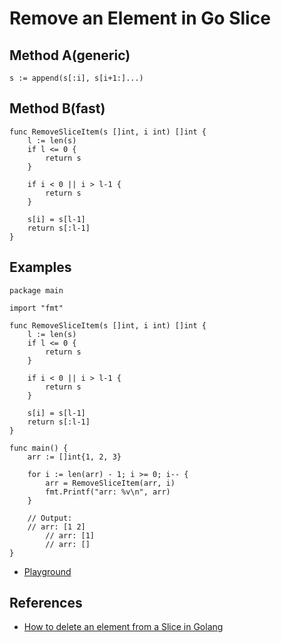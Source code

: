 # Remove an Element in Go Slice

## Method A(generic)
```
s := append(s[:i], s[i+1:]...)
```

## Method B(fast)
```
func RemoveSliceItem(s []int, i int) []int {
	l := len(s)
	if l <= 0 {
		return s
	}

	if i < 0 || i > l-1 {
		return s
	}

	s[i] = s[l-1]
	return s[:l-1]
}
```

## Examples
```
package main

import "fmt"

func RemoveSliceItem(s []int, i int) []int {
	l := len(s)
	if l <= 0 {
		return s
	}

	if i < 0 || i > l-1 {
		return s
	}

	s[i] = s[l-1]
	return s[:l-1]
}

func main() {
	arr := []int{1, 2, 3}

	for i := len(arr) - 1; i >= 0; i-- {
		arr = RemoveSliceItem(arr, i)
		fmt.Printf("arr: %v\n", arr)
	}
	
	// Output:
	// arr: [1 2]
        // arr: [1]
        // arr: []
}
```
* [Playground](https://wide.b3log.org/playground/f468cc0361ae8d5e2865806ca1f5bc90.go)

## References
* [How to delete an element from a Slice in Golang](https://stackoverflow.com/questions/37334119/how-to-delete-an-element-from-a-slice-in-golang)

